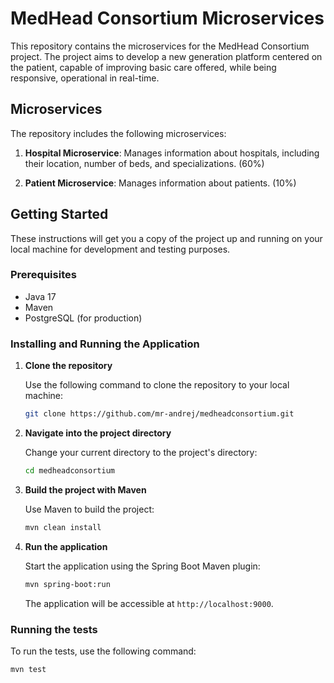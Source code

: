 # MedHead Consortium Microservices

This repository contains the microservices for the MedHead Consortium project. The project aims to develop a new generation platform centered on the patient, capable of improving basic care offered, while being responsive, operational in real-time.

## Microservices

The repository includes the following microservices:

1. **Hospital Microservice**: Manages information about hospitals, including their location, number of beds, and specializations. (60%)

2. **Patient Microservice**: Manages information about patients. (10%)

## Getting Started

These instructions will get you a copy of the project up and running on your local machine for development and testing purposes.

### Prerequisites

- Java 17
- Maven
- PostgreSQL (for production)

### Installing and Running the Application

1. **Clone the repository**

    Use the following command to clone the repository to your local machine:

    ```bash
    git clone https://github.com/mr-andrej/medheadconsortium.git
    ```

2. **Navigate into the project directory**

    Change your current directory to the project's directory:

    ```bash
    cd medheadconsortium
    ```

3. **Build the project with Maven**

    Use Maven to build the project:

    ```bash
    mvn clean install
    ```

4. **Run the application**

    Start the application using the Spring Boot Maven plugin:

    ```bash
    mvn spring-boot:run
    ```

    The application will be accessible at `http://localhost:9000`.

### Running the tests

To run the tests, use the following command:

```bash
mvn test
